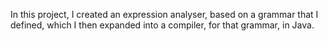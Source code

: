 In this project, I created an expression analyser, based on a grammar that I defined, which I then expanded into a compiler, for that grammar, in Java. 
